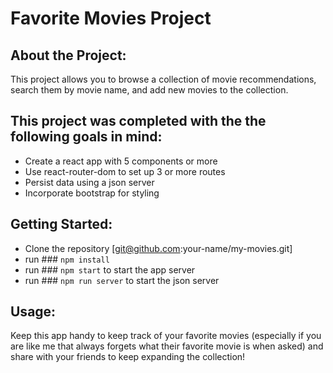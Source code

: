 # Favorite Movies Project

## About the Project:
This project allows you to browse a collection of movie recommendations, search them by movie name, and add new movies to the collection.


## This project was completed with the the following goals in mind: 
 - Create a react app with 5 components or more
 - Use react-router-dom to set up 3 or more routes
 - Persist data using a json server
 - Incorporate bootstrap for styling

## Getting Started:
- Clone the repository [git@github.com:your-name/my-movies.git]
- run ### `npm install`
- run ### `npm start` to start the app server
- run ### `npm run server` to start the json server

## Usage:
Keep this app handy to keep track of your favorite movies (especially if you are like me that always forgets what their favorite movie is when asked) and share with your friends to keep expanding the collection!
